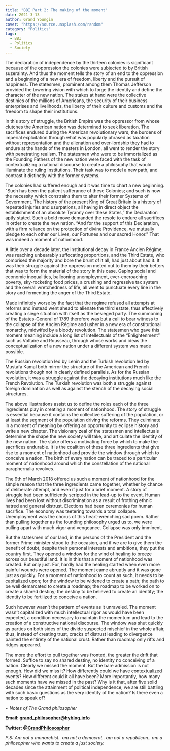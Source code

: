```yaml
---
title: "BBI Part 2: The making of the moment"
date: 2021-3-13
author: Grand Youngin
cover: "https://source.unsplash.com/random"
category: "Politics"
tags:
  - BBI
  - Politics
  - Society
---
```


The declaration of independence by the thirteen colonies is significant because of the oppression the colonies were subjected to by British suzerainty. And thus the moment tells the story of an end to the oppression and a beginning of a new era of freedom, liberty and the pursuit of happiness. The statesmen, prominent among them Thomas Jefferson provided the towering vision with which to forge the identity and define the character of the new nation. The stakes at hand were the collective destinies of the millions of Americans, the security of their business enterprises and livelihoods, the liberty of their culture and customs and the freedom to shape their institutions.

In this story of struggle, the British Empire was the oppressor from whose clutches the American nation was determined to seek liberation. The sacrifices endured during the American revolutionary wars, the burdens of imperial exploitation through what was popularly phrased as taxation without representation and the alienation and over-lordship they had to endure at the hands of the masters in London, all went to render the story with penetrating realism. The statesmen who were to be immortalized as the Founding Fathers of the new nation were faced with the task of contextualizing a national discourse to create a philosophy that would illuminate the ruling institutions. Their task was to model a new path, and contrast it distinctly with the former systems.

The colonies had suffered enough and it was time to chart a new beginning. "Such has been the patient sufferance of these Colonies; and such is now the necessity which constrains them to alter their former Systems of Government. The history of the present King of Great Britain is a history of repeated injuries and usurpations, all having in direct object the establishment of an absolute Tyranny over these States,” the Declaration aptly stated. Such a bold move demanded the resole to endure all sacrifices in order to create the new nation. “And for the support of this Declaration, with a firm reliance on the protection of divine Providence, we mutually pledge to each other our Lives, our Fortunes and our sacred Honor." That was indeed a moment of nationhood.

A little over a decade later, the institutional decay in France Ancien Régime, was reaching unbearably suffocating proportions, and the Third Estate, who comprised the majority and bore the brunt of it all, had just about had it. It was their struggle against the oppression meted out to them by their betters that was to form the material of the story in this case. Gaping social and economic inequalities, ballooning unemployment, ever-encroaching poverty, sky-rocketing food prices, a crushing and regressive tax system and the overall wretchedness of life, all went to punctuate every line in the story and fermenting the anger of the Third Estate.

Made infinitely worse by the fact that the regime refused all attempts at reforms and instead went ahead to alienate the third estate, thus effectively creating a siege situation with itself as the besieged party. The summoning of the Estates-General of 1789 therefore was but a call to bear witness to the collapse of the Ancien Régime and usher in a new era of constitutional monarchy, midwifed by a bloody revolution. The statesmen who gave this moment meaning include a long list of intellectuals of the “Enlightenment” such as Voltaire and Rousseau, through whose works and ideas the conceptualization of a new nation under a different system was made possible.

The Russian revolution led by Lenin and the Turkish revolution led by Mustafa Kamal both mirror the structure of the American and French revolutions though not in clearly defined parallels. As for the Russian revolution, it was a struggle against the decaying institutions much like the French Revolution. The Turkish revolution was both a struggle against foreign domination as well as against the stench of the decaying social structures.

The above illustrations assist us to define the roles each of the three ingredients play in creating a moment of nationhood. The story of struggle is essential because it contains the collective suffering of the population, or at least the segment of the population driving the reforms. They culminate in a moment of meaning by offering an opportunity to eclipse history and write a new chapter. The visionary zeal of the statesmen and intellectuals determine the shape the new society will take, and articulate the identity of the new nation. The stake offers a motivating force by which to make the sacrifices endurable. It is the coalition of these three ingredients that give rise to a moment of nationhood and provide the window through which to conceive a nation. The birth of every nation can be traced to a particular moment of nationhood around which the constellation of the national paraphernalia revolves.

The 9th of March 2018 offered us such a moment of nationhood for the simple reason that the three ingredients came together, whether by chance of deliberate attempt, and even if just for a brief moment. A story of struggle had been sufficiently scripted in the lead-up to the event. Human lives had been lost without discrimination as a result of frothing ethnic hatred and general distrust. Elections had been ceremonies for human sacrifice. The economy was teetering towards a total collapse. Unemployment was the chorus of this heart-wrenching sad poem. Rather than pulling together as the founding philosophy urged us to, we were pulling apart with much vigor and vengeance. Collapse was only imminent.

But the statesmen of our land, in the persons of the President and the former Prime minister stood to the occasion, and if we are to give them the benefit of doubt, despite their personal interests and ambitions, they put the country first. They opened a window for the wind of healing to breeze across our beautiful land. It is in this that a moment of nationhood was created. But only just. For, hardly had the healing started when even more painful wounds were opened. The moment came abruptly and it was gone just as quickly. For a moment of nationhood to count as such, it needs to be capitalized upon; for the window to be widened to create a path; the path to be well demarcated to create a roadmap; the roadmap to be worked on to create a shared destiny; the destiny to be believed to create an identity; the identity to be fertilized to conceive a nation.

Such however wasn’t the pattern of events as it unraveled. The moment wasn’t capitalized with much intellectual rigor as would have been expected, a condition necessary to maintain the momentum and lead to the creation of a constructive national discourse. The window was shut quickly as parties on both sides of the divide suspected mischief in the whole affair, thus, instead of creating trust, cracks of distrust leading to divergence painted the entirety of the national crust. Rather than roadmap only rifts and ridges appeared.

The more the effort to pull together was fronted, the greater the drift that formed. Suffice to say no shared destiny, no identity no conceiving of a nation. Clearly we missed the moment. But the bare admission is not enough. How did we miss it? How differently could we have contextualized events? How different could it all have been? More importantly, how many such moments have we missed in the past? Why is it that, after five solid decades since the attainment of political independence, we are still battling with such basic questions as the very identity of the nation? Is there even a nation to speak of?

_~ Notes of The Grand philosopher_

**Email: [grand_philosopher@hyblog.info](mailto:grand_philosopher@hyblog.info)**

**Twitter: [@GrandPhilosospher](https://twitter.com/GranPhilosopher)**

_P.S: Am not a monarchist.. am not a democrat.. am not a republican.. am a philosopher who wants to create a just society._
